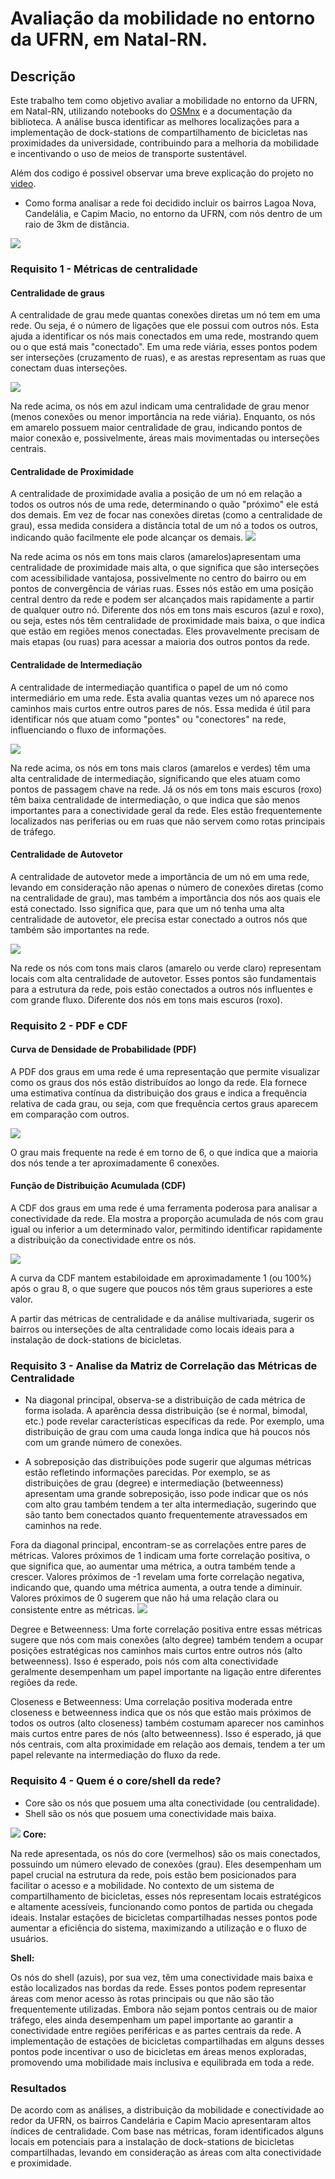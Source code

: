 # Avaliação da mobilidade no entorno da UFRN, em Natal-RN.
## Descrição
Este trabalho tem como objetivo avaliar a mobilidade no entorno da UFRN, em Natal-RN, utilizando notebooks do [OSMnx](https://github.com/gboeing/osmnx) e a documentação da biblioteca. A análise busca identificar as melhores localizações para a implementação de dock-stations de compartilhamento de bicicletas nas proximidades da universidade, contribuindo para a melhoria da mobilidade e incentivando o uso de meios de transporte sustentável.

Além dos codigo é possivel observar uma breve explicação do projeto no [video]().

* Como forma analisar a rede foi decidido incluir os bairros Lagoa Nova, Candelália, e Capim Macio, no entorno da UFRN, com nós dentro de um raio de 3km de distância.

![](imagens/1.0.png)
### Requisito 1 - Métricas de centralidade
#### Centralidade de graus

A centralidade de grau mede quantas conexões diretas um nó tem em uma rede. Ou seja, é o número de ligações que ele possui com outros nós. Esta ajuda a identificar os nós mais conectados em uma rede, mostrando quem ou o que está mais "conectado". Em uma rede viária, esses pontos podem ser interseções (cruzamento de ruas), e as arestas representam  as ruas que conectam duas interseções.

![](imagens/2.0.png)

Na rede acima, os nós em azul indicam uma centralidade de grau menor (menos conexões ou menor importância na rede viária). Enquanto, os nós em amarelo possuem maior centralidade de grau, indicando pontos de maior conexão e, possivelmente, áreas mais movimentadas ou interseções centrais.

#### Centralidade de Proximidade

A centralidade de proximidade avalia a posição de um nó em relação a todos os outros nós de uma rede, determinando o quão "próximo" ele está dos demais. Em vez de focar nas conexões diretas (como a centralidade de grau), essa medida considera a distância total de um nó a todos os outros, indicando quão facilmente ele pode alcançar os demais.
![](imagens/3.0.png)

Na rede acima os nós em tons mais claros (amarelos)apresentam uma centralidade de proximidade mais alta, o que significa que são interseções com acessibilidade vantajosa, possivelmente no centro do bairro ou em pontos de convergência de várias ruas. Esses nós estão em uma posição central dentro da rede e podem ser alcançados mais rapidamente a partir de qualquer outro nó. Diferente dos nós em tons mais escuros (azul e roxo), ou seja, estes nós têm centralidade de proximidade mais baixa, o que indica que estão em regiões menos conectadas. Eles provavelmente precisam de mais etapas (ou ruas) para acessar a maioria dos outros pontos da rede.

#### Centralidade de Intermediação

A centralidade de intermediação quantifica o papel de um nó como intermediário em uma rede. Esta avalia quantas vezes um nó aparece nos caminhos mais curtos entre outros pares de nós. Essa medida é útil para identificar nós que atuam como "pontes" ou "conectores" na rede, influenciando o fluxo de informações.

![](imagens/4.0.png)

Na rede acima, os nós em tons mais claros (amarelos e verdes) têm uma alta centralidade de intermediação, significando que eles atuam como pontos de passagem chave na rede. Já os nós em tons mais escuros (roxo) têm baixa centralidade de intermediação, o que indica que são menos importantes para a conectividade geral da rede. Eles estão frequentemente localizados nas periferias ou em ruas que não servem como rotas principais de tráfego.

#### Centralidade de Autovetor

A centralidade de autovetor mede a importância de um nó em uma rede, levando em consideração não apenas o número de conexões diretas (como na centralidade de grau), mas também a importância dos nós aos quais ele está conectado. Isso significa que, para que um nó tenha uma alta centralidade de autovetor, ele precisa estar conectado a outros nós que também são importantes na rede.

![](imagens/5.0.png)

Na rede os nós com tons mais claros (amarelo ou verde claro) representam locais com alta centralidade de autovetor. Esses pontos são fundamentais para a estrutura da rede, pois estão conectados a outros nós influentes e com grande fluxo. Diferente dos nós em tons mais escuros (roxo).

### Requisito 2 - PDF e CDF
#### Curva de Densidade de Probabilidade (PDF)

A PDF dos graus em uma rede é uma representação que permite visualizar como os graus dos nós estão distribuídos ao longo da rede. Ela fornece uma estimativa contínua da distribuição dos graus e indica a frequência relativa de cada grau, ou seja, com que frequência certos graus aparecem em comparação com outros.

![](imagens/7.0.png)

O grau mais frequente na rede é em torno de 6, o que indica que a maioria dos nós tende a ter aproximadamente 6 conexões.

####  Função de Distribuição Acumulada (CDF)
A CDF dos graus em uma rede é uma ferramenta poderosa para analisar a conectividade da rede. Ela mostra a proporção acumulada de nós com grau igual ou inferior a um determinado valor, permitindo identificar rapidamente a distribuição da conectividade entre os nós.

![](imagens/8.0.png)

A curva da CDF mantem estabiloidade em aproximadamente 1 (ou 100%) após o grau 8, o que sugere que poucos nós têm graus superiores a este valor.

A partir das métricas de centralidade e da análise multivariada, sugerir os bairros ou interseções de alta centralidade como locais ideais para a instalação de dock-stations de bicicletas.

### Requisito 3 - Analise da Matriz de Correlação das Métricas de Centralidade
* Na diagonal principal, observa-se a distribuição de cada métrica de forma isolada. A aparência dessa distribuição (se é normal, bimodal, etc.) pode revelar características específicas da rede. Por exemplo, uma distribuição de grau com uma cauda longa indica que há poucos nós com um grande número de conexões.

* A sobreposição das distribuições pode sugerir que algumas métricas estão refletindo informações parecidas. Por exemplo, se as distribuições de grau (degree) e intermediação (betweenness) apresentam uma grande sobreposição, isso pode indicar que os nós com alto grau também tendem a ter alta intermediação, sugerindo que são tanto bem conectados quanto frequentemente atravessados em caminhos na rede.

Fora da diagonal principal, encontram-se as correlações entre pares de métricas. Valores próximos de 1 indicam uma forte correlação positiva, o que significa que, ao aumentar uma métrica, a outra também tende a crescer. Valores próximos de -1 revelam uma forte correlação negativa, indicando que, quando uma métrica aumenta, a outra tende a diminuir. Valores próximos de 0 sugerem que não há uma relação clara ou consistente entre as métricas.
![](imagens/9.0.png)

Degree e Betweenness: Uma forte correlação positiva entre essas métricas sugere que nós com mais conexões (alto degree) também tendem a ocupar posições estratégicas nos caminhos mais curtos entre outros nós (alto betweenness). Isso é esperado, pois nós com alta conectividade geralmente desempenham um papel importante na ligação entre diferentes regiões da rede.

Closeness e Betweenness: Uma correlação positiva moderada entre closeness e betweenness indica que os nós que estão mais próximos de todos os outros (alto closeness) também costumam aparecer nos caminhos mais curtos entre pares de nós (alto betweenness). Isso é esperado, já que nós centrais, com alta proximidade em relação aos demais, tendem a ter um papel relevante na intermediação do fluxo da rede.

### Requisito 4 - Quem é o core/shell da rede?
* Core são os nós que posuem uma alta conectividade (ou centralidade).
* Shell são os nós que posuem uma conectividade mais baixa.

![](imagens/10.0.png)
**Core:**

Na rede apresentada, os nós do core (vermelhos) são os mais conectados, possuindo um número elevado de conexões (grau). Eles desempenham um papel crucial na estrutura da rede, pois estão bem posicionados para facilitar o acesso e a mobilidade. No contexto de um sistema de compartilhamento de bicicletas, esses nós representam locais estratégicos e altamente acessíveis, funcionando como pontos de partida ou chegada ideais. Instalar estações de bicicletas compartilhadas nesses pontos pode aumentar a eficiência do sistema, maximizando a utilização e o fluxo de usuários.

**Shell:**

Os nós do shell (azuis), por sua vez, têm uma conectividade mais baixa e estão localizados nas bordas da rede. Esses pontos podem representar áreas com menor acesso às rotas principais ou que não são tão frequentemente utilizadas. Embora não sejam pontos centrais ou de maior tráfego, eles ainda desempenham um papel importante ao garantir a conectividade entre regiões periféricas e as partes centrais da rede. A implementação de estações de bicicletas compartilhadas em alguns desses pontos pode incentivar o uso de bicicletas em áreas menos exploradas, promovendo uma mobilidade mais inclusiva e equilibrada em toda a rede.

### Resultados
De acordo com as análises, a distribuição da mobilidade e conectividade ao redor da UFRN, os bairros Candelária e Capim Macio apresentaram altos índices de centralidade. Com base nas métricas, foram identificados alguns locais em potenciais para a instalação de dock-stations de bicicletas compartilhadas, levando em consideração as áreas com alta conectividade e proximidade.
